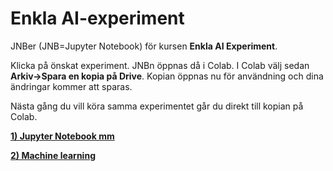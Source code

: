 # Enkla AI-experiment

JNBer (JNB=Jupyter Notebook) för kursen **Enkla AI Experiment**.

Klicka på önskat experiment. JNBn öppnas då i Colab. I Colab välj sedan **Arkiv->Spara en kopia på Drive**. Kopian öppnas nu för användning och dina ändringar kommer att sparas.

Nästa gång du vill köra samma experimentet går du direkt till kopian på Colab.

[**1) Jupyter Notebook mm**](https://colab.research.google.com/github/KjelleJ/enkla-ai-experiment/blob/main/mnist_simple.ipynb)

[**2) Machine learning**](https://colab.research.google.com/github/KjelleJ/enkla-ai-experiment/blob/main/mnist_simple.ipynb)

